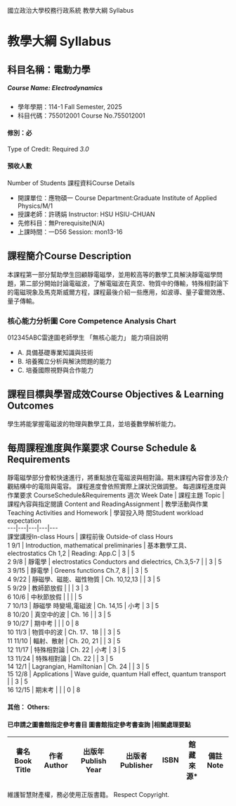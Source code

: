 國立政治大學校務行政系統 教學大綱 Syllabus
# 教學大綱 Syllabus
##  科目名稱：電動力學 
#####  Course Name: Electrodynamics
  * 學年學期：114-1 Fall Semester, 2025 
  * 科目代碼：755012001 Course No.755012001
#### 修別：必
Type of Credit: Required 
_3.0_
#### 預收人數
Number of Students
課程資料Course Details
  * 開課單位：應物碩一 Course Department:Graduate Institute of Applied Physics/M/1 
  * 授課老師：許琇娟 Instructor: HSU HSIU-CHUAN 
  * 先修科目：無Prerequisite(N/A)
  * 上課時間：一D56 Session: mon13-16
##  課程簡介Course Description
本課程第一部分幫助學生回顧靜電磁學，並用較高等的數學工具解決靜電磁學問題，第二部分開始討論電磁波，了解電磁波在真空、物質中的傳輸，特殊相對論下的電磁現象及馬克斯威爾方程，課程最後介紹一些應用，如波導、量子霍爾效應、量子傳輸。
###  核心能力分析圖 Core Competence Analysis Chart
012345ABC雷達圖老師學生
「無核心能力」 
能力項目說明
  * A. 具備基礎專業知識與技術
  * B. 培養獨立分析與解決問題的能力
  * C. 培養國際視野與合作能力
##  課程目標與學習成效Course Objectives & Learning Outcomes 
學生將能掌握電磁波的物理與數學工具，並培養數學解析能力。
##  每周課程進度與作業要求 Course Schedule & Requirements
靜電磁學部分會較快速進行，將重點放在電磁波與相對論。期末課程內容會涉及介觀結構中的電阻與電容。
課程進度會依照實際上課狀況做調整。
每週課程進度與作業要求 CourseSchedule&Requirements
週次 Week Date |  課程主題 Topic |  課程內容與指定閱讀 Content and ReadingAssignment |  教學活動與作業 Teaching Activities and Homework |  學習投入時 間Student workload expectation  
---|---|---|---|---  
課堂講授In-class Hours |  課程前後 Outside-of class Hours  
1 9/1 |  Introduction, mathematical preliminaries |  基本數學工具、electrostatics  Ch 1,2 |  Reading: App.C |  3 |  5  
2 9/8 |  靜電學 |  electrostatics Conductors and dielectrics,  Ch.3,5-7 |  |  3 |  5  
3 9/15 |  靜電學 |  Greens functions Ch.7, 8 |  |  3 |  5  
4 9/22 |  靜磁學、磁能、磁性物質 |  Ch. 10,12,13 |  |  3 |  5  
5 9/29 |  教師節放假 |  |  |  3 |  3  
6 10/6 |  中秋節放假 |  |  |  |  5  
7 10/13 |  靜磁學 時變場,電磁波 |  Ch. 14,15 |  小考 |  3 |  5  
8 10/20 |  真空中的波 |  Ch. 16 |  |  3 |  5  
9 10/27 |  期中考 |  |  |  0 |  8  
10 11/3 |  物質中的波 |  Ch. 17、18 |  |  3 |  5  
11 11/10 |  輻射、散射 |  Ch. 20, 21 |  |  3 |  5  
12 11/17 |  特殊相對論 |  Ch. 22 |  小考 |  3 |  5  
13 11/24 |  特殊相對論 |  Ch. 22 |  |  3 |  5  
14 12/1 |  Lagrangian, Hamiltonian |  Ch. 24 |  |  3 |  5  
15 12/8 |  Applications  |  Wave guide, quantum Hall effect, quantum transport |  |  3 |  5  
16 12/15 |  期末考 |  |  |  0 |  8  
####  其他： Others:
####  已申請之圖書館指定參考書目  圖書館指定參考書查詢 |相關處理要點
書名 Book Title |  作者 Author |  出版年 Publish Year |  出版者 Publisher |  ISBN  |  館藏來源* |  備註 Note  
---|---|---|---|---|---|---  
維護智慧財產權，務必使用正版書籍。 Respect Copyright.